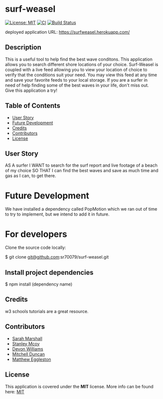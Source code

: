 # surf-weasel
  [![License: MIT](https://img.shields.io/badge/License-MIT-yellow.svg)](https://opensource.org/licenses/MIT) [![CI](https://github.com/sr70079/surf-weasel/actions/workflows/main.yml/badge.svg)](https://github.com/sr70079/surf-weasel/actions/workflows/main.yml) [![Build Status](https://travis-ci.com/sr70079/surf-weasel.svg?branch=main)](https://travis-ci.com/sr70079/surf-weasel)

deployed application URL: https://surfweasel.herokuapp.com/

## Description
This is a useful tool to help find the best wave conditons. This application allows you to search different shore locations of your choice. Surf-Weasel is coupled with a live feed allowing you to view your location of choice to verify that the conditions suit your need. You may view this feed at any time and save your favorite feeds to your local storage. If you are a surfer in need of help finding some of the best waves in your life, don't miss out. Give this application a try!

## Table of Contents
* [User Story](#userstory)
* [Future Development](#futuredevelopment)
* [Credits](#credits)
* [Contributors](#contributors)
* [License](#License)

## User Story
AS A surfer
I WANT to search for the surf report and live footage of a beach of my choice 
SO THAT I can find the best waves and save as much time and gas as I can, to get there.

# Future Development
We have installed a dependency called PopMotion which we ran out of time to try to implement, but we intend to add it in future.  

# For developers

Clone the source code locally:

$ git clone git@github.com:sr70079/surf-weasel.git

## Install project dependencies
$ npm install (dependency name)

## Credits
w3 schools tutorials are a great resource.

## Contributors
* [Sarah Marshall](https://github.com/sr70079/surf-weasel)
* [Stanley Mcoy](https://github.com/stanleymcoy)
* [Devon Williams](https://github.com/Dwill629)
* [Mitchell Duncan](https://github.com/mdu830)
* [Matthew Eggleston](https://github.com/Callingrapher)

## License  
This application is covered under the **MIT** license. More info can be found here: [MIT](https://opensource.org/licenses/MIT)
